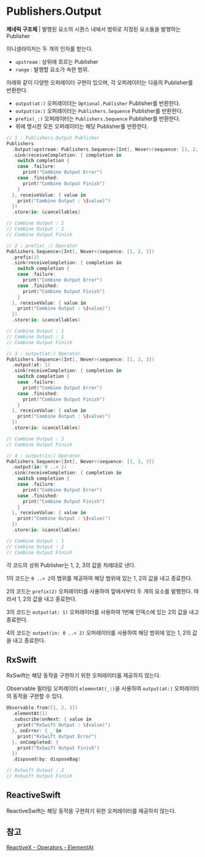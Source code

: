 # Publishers.Output

**제네릭 구조체** | 발행된 요소의 시퀀스 내에서 범위로 지정된 요소들을 발행하는 Publisher

이니셜라이저는 두 개의 인자를 받는다.

- `upstream` : 상위에 흐르는 Publisher
- `range` : 발행할 요소가 속한 범위.

아래와 같이 다양한 오퍼레이터 구현이 있으며, 각 오퍼레이터는 다음의 Publisher를 반환한다.

- `output(at:)` 오퍼레이터는 `Optional.Publisher` Publisher를 반환한다.
- `output(in:)` 오퍼레이터는 `Publishers.Sequence` Publisher를 반환한다.
- `prefix(_:)` 오퍼레이터는 `Publishers.Sequence` Publisher를 반환한다.
- 위에 명시한 모든 오퍼레이터는 해당 Publisher를 반환한다.

```swift
// 1 : Publishers.Output Publisher
Publishers
  .Output(upstream: Publishers.Sequence<[Int], Never>(sequence: [1, 2, 3]), range: 0 ..< 2)
  .sink(receiveCompletion: { completion in
    switch completion {
    case .failure:
      print("Combine Output Error")
    case .finished:
      print("Combine Output Finish")
    }
  }, receiveValue: { value in
    print("Combine Output : \(value)")
  })
  .store(in: &cancellables)

// Combine Output : 1
// Combine Output : 2
// Combine Output Finish

// 2 : prefix(_:) Operator
Publishers.Sequence<[Int], Never>(sequence: [1, 2, 3])
  .prefix(2)
  .sink(receiveCompletion: { completion in
    switch completion {
    case .failure:
      print("Combine Output Error")
    case .finished:
      print("Combine Output Finish")
    }
  }, receiveValue: { value in
    print("Combine Output : \(value)")
  })
  .store(in: &cancellables)

// Combine Output : 1
// Combine Output : 2
// Combine Output Finish

// 3 : output(at:) Operator
Publishers.Sequence<[Int], Never>(sequence: [1, 2, 3])
  .output(at: 1)
  .sink(receiveCompletion: { completion in
    switch completion {
    case .failure:
      print("Combine Output Error")
    case .finished:
      print("Combine Output Finish")
    }
  }, receiveValue: { value in
    print("Combine Output : \(value)")
  })
  .store(in: &cancellables)

// Combine Output : 2
// Combine Output Finish

// 4 : output(in:) Operator
Publishers.Sequence<[Int], Never>(sequence: [1, 2, 3])
  .output(in: 0 ..< 2)
  .sink(receiveCompletion: { completion in
    switch completion {
    case .failure:
      print("Combine Output Error")
    case .finished:
      print("Combine Output Finish")
    }
  }, receiveValue: { value in
    print("Combine Output : \(value)")
  })
  .store(in: &cancellables)

// Combine Output : 1
// Combine Output : 2
// Combine Output Finish
```

각 코드의 상위 Publisher는 1, 2, 3의 값을 차례대로 낸다.

1의 코드는 `0 ..< 2`의 범위를 제공하여 해당 범위에 있는 1, 2의 값을 내고 종료한다.

2의 코드는 `prefix(2)` 오퍼레이터를 사용하여 앞에서부터 두 개의 요소를 발행한다. 따라서 1, 2의 값을 내고 종료한다.

3의 코드는 `output(at: 1)` 오퍼레이터를 사용하여 1번째 인덱스에 있는 2의 값을 내고 종료한다.

4의 코드는 `output(in: 0 ..< 2)` 오퍼레이터를 사용하여 해당 범위에 있는 1, 2의 값을 내고 종료한다.

## RxSwift

RxSwift는 해당 동작을 구현하기 위한 오퍼레이터를 제공하지 않는다.

Observable 필터링 오퍼레이터 `elementAt(_:)`을 사용하여 `output(at:)` 오퍼레이터의 동작을 구현할 수 있다.

```swift
Observable.from([1, 2, 3])
  .elementAt(1)
  .subscribe(onNext: { value in
    print("RxSwift Output : \(value)")
  }, onError: { _ in
    print("RxSwift Output Error")
  }, onCompleted: {
    print("RxSwift Output Finish")
  })
  .disposed(by: disposeBag)

// RxSwift Output : 2
// RxSwift Output Finish
```

## ReactiveSwift

ReactiveSwift는 해당 동작을 구현하기 위한 오퍼레이터를 제공하지 않는다.

## 참고

[ReactiveX - Operators - ElementAt](http://reactivex.io/documentation/operators/elementat.html)